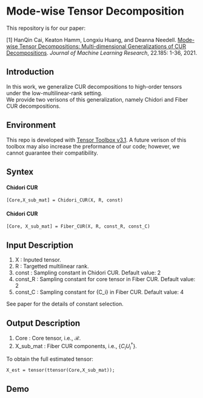 # Mode-wise Tensor Decomposition

This repository is for our paper:

[1] HanQin Cai, Keaton Hamm, Longxiu Huang, and Deanna Needell. <a href=https://jmlr.org/papers/v22/21-0287.html>Mode-wise Tensor Decompositions: Multi-dimensional Generalizations of CUR Decompositions</a>. *Journal of Machine Learning Research*, 22.185: 1-36, 2021.


## Introduction
In this work, we generalize CUR decompositions to high-order tensors under the low-multilinear-rank setting.  
We provide two verisons of this generalization, namely Chidori and Fiber CUR decompositions.  


## Environment
This repo is developed with <a href=https://gitlab.com/tensors/tensor_toolbox/-/releases/v3.1>Tensor Toolbox v3.1</a>. A future verison of this toolbox may also increase the preformance of our code; however, we cannot guarantee their compatibility.


## Syntex

#### Chidori CUR
```
[Core,X_sub_mat] = Chidori_CUR(X, R, const)
```

#### Chidori CUR
```
[Core, X_sub_mat] = Fiber_CUR(X, R, const_R, const_C)
```

## Input Description
1. X : Inputed tensor. 
1. R : Targetted multilinear rank.
1. const : Sampling constant in Chidori CUR. Default value: 2
1. const_R : Sampling constant for core tensor in Fiber CUR. Default value: 2
1. const_C : Sampling constant for {C_i} in Fiber CUR. Default value: 4

See paper for the details of constant selection.

## Output Description
1. Core : Core tensor, i.e., $\mathcal{R}$.
1. X_sub_mat : Fiber CUR components, i.e., {$C_i U_i^\dagger$}.

To obtain the full estimated tensor: 
```
X_est = tensor(ttensor(Core,X_sub_mat));
```

## Demo
